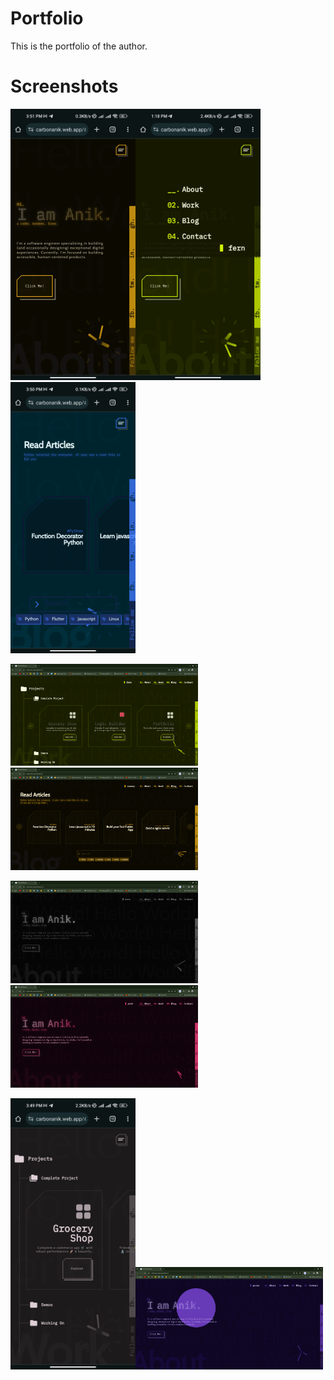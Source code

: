 # Portfolio

This is the portfolio of the author.

# Screenshots

<img src="screenshots/about_mobile_canary.jpg" width="200"><img src="screenshots/about_mobile_farn_menu_down.jpg" width="200"><img src="screenshots/blog_mobile_space.jpg" width="200">

<img src="screenshots/project_pc_fern.png" width="300"><img src="screenshots/blog_pc_canary.png" width="300">

<img src="screenshots/intro_pc_moto.png" width="300"><img src="screenshots/intro_pc_pink.png" width="300">

<img src="screenshots/work_mobile_mute.jpg" width="200"><img src="screenshots/about_pc_prism.png" width="300">
